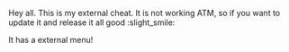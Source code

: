 Hey all. This is my external cheat. It is not working ATM, so if you want to update it and release it all good :slight_smile: 

It has a external menu!
